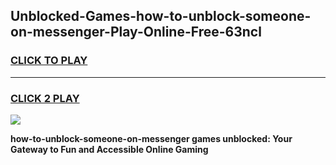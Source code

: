 
## Unblocked-Games-how-to-unblock-someone-on-messenger-Play-Online-Free-63ncl
<h3>
<a href="https://premium76.site?title=how-to-unblock-someone-on-messenger&ref=26A">CLICK TO PLAY</a></h3>
<hr>

<h3>
<a href="https://premium76.site?title=how-to-unblock-someone-on-messenger&ref=26A">CLICK 2 PLAY</a>
  
</h3>

<a href="https://premium76.site?title=how-to-unblock-someone-on-messenger&ref=26A"><img src="https://clearcache.store/games.png"></a>


**how-to-unblock-someone-on-messenger games unblocked: Your Gateway to Fun and Accessible Online Gaming**

